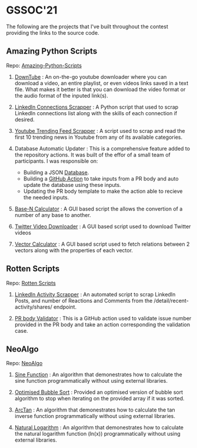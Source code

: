 # GSSOC'21

The following are the projects that I've built throughout the contest providing the links to the source code.

## Amazing Python Scripts

Repo: [Amazing-Python-Scripts](https://github.com/avinashkranjan/Amazing-Python-Scripts)

1) [DownTube](https://github.com/avinashkranjan/Amazing-Python-Scripts/tree/master/DownTube-Youtube-Downloader) : An on-the-go youtube downloader where you can download a video, an entire playlist, or even videos links saved in a text file. What makes it better is that you can download the video format or the audio format of the inputed link(s).

2) [LinkedIn Connections Scrapper](https://github.com/avinashkranjan/Amazing-Python-Scripts/tree/master/Linkedin_Connections_Scrapper) : A Python script that used to scrap LinkedIn connections list along with the skills of each connection if desired.

3) [Youtube Trending Feed Scrapper](https://github.com/avinashkranjan/Amazing-Python-Scripts/tree/master/Youtube%20Trending%20Feed%20Scrapper) : A script used to scrap and read the first 10 trending news in Youtube from any of its available categories.

4) Database Automatic Updater : This is a comprehensive feature added to the repository actions. It was built of the effor of a small team of participants. I was responsible on: <br>
    * Building a JSON [Database](https://github.com/avinashkranjan/Amazing-Python-Scripts/tree/master/Master%20Script).
    * Building a [GitHub Action](https://github.com/avinashkranjan/Amazing-Python-Scripts/tree/master/.github/scripts) to take inputs from a PR body and auto update the database using these inputs.
    * Updating the PR body template to make the action able to recieve the needed inputs.
    
5) [Base-N Calculator](https://github.com/avinashkranjan/Amazing-Python-Scripts/tree/master/Base-N_Calc) : A GUI based script the allows the convertion of a number of any base to another.

6) [Twitter Video Downloader](https://github.com/avinashkranjan/Amazing-Python-Scripts/tree/master/Twitter_Video_Downloader) : A GUI based script used to download Twitter videos

7) [Vector Calculator](https://github.com/avinashkranjan/Amazing-Python-Scripts/tree/master/Vector_Calc) : A GUI based script used to fetch relations between 2 vectors along with the properties of each vector.

## Rotten Scripts

Repo: [Rotten Scripts](https://github.com/HarshCasper/Rotten-Scripts)

1) [LinkedIn Activity Scrapper](https://github.com/HarshCasper/Rotten-Scripts/tree/master/Python/LinkedIn_Posts_Scrapper) : An automated script to scrap LinkedIn Posts, and number of Reactions and Comments from the /detail/recent-activity/shares/ endpoint.

2) [PR body Validator](https://github.com/HarshCasper/Rotten-Scripts/tree/master/.github/actions/PR_has_a_valid_issue) : This is a GitHub action used to validate issue number provided in the PR body and take an action corresponding the validation case.

## NeoAlgo

Repo: [NeoAlgo](https://github.com/TesseractCoding/NeoAlgo/)

1) [Sine Function](https://github.com/TesseractCoding/NeoAlgo/blob/master/Python/math/Sine_Function.py) : An algorithm that demonestrates how to calculate the sine function programmatically without using external libraries.

2) [Optimised Bubble Sort](https://github.com/TesseractCoding/NeoAlgo/blob/master/Python/sort/Optimized_Bubble_Sort.py) : Provided an optimised version of bubble sort algorithm to stop when iterating on the provided array if it was sorted.

3) [ArcTan](https://github.com/TesseractCoding/NeoAlgo/blob/master/Python/math/Arctan.py) : An algorithm that demonestrates how to calculate the tan inverse function programmatically without using external libraries.

4) [Natural Logarithm](https://github.com/TesseractCoding/NeoAlgo/blob/master/Python/math/Natural_Logarithm_Algorithm.py) : An algorithm that demonestrates how to calculate the natural logarithm function (ln(x)) programmatically without using external libraries.
